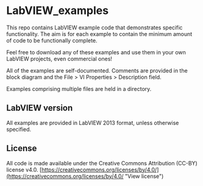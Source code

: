 # LabVIEW_examples
This repo contains LabVIEW example code that demonstrates specific functionality.
The aim is for each example to contain the minimum amount of code to be functionally complete. 

Feel free to download any of these examples and use them in your own LabVIEW projects, even commercial ones!

All of the examples are self-documented. Comments are provided in the block diagram and the File > VI Properties > Description field.

Examples comprising multiple files are held in a directory.

## LabVIEW version
All examples are provided in LabVIEW 2013 format, unless otherwise specified.

## License
All code is made available under the Creative Commons Attribution (CC-BY) license v4.0.
[https://creativecommons.org/licenses/by/4.0/](https://creativecommons.org/licenses/by/4.0/ "View license")
